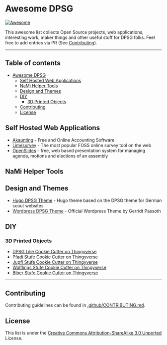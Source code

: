 # Awesome DPSG

[![Awesome](https://cdn.jsdelivr.net/gh/sindresorhus/awesome@d7305f38d29fed78fa85652e3a63e154dd8e8829/media/badge.svg)](https://github.com/sindresorhus/awesome)

This awesome list collects Open Source projects, web applications, interesting work, maker things and other useful stuff for DPSG folks. Feel free to add entries via PR (See [Contributing](.github/CONTRIBUTING.md)).

---

## Table of contents <!-- omit from toc -->

- [Awesome DPSG](#awesome-dpsg)
  - [Self Hosted Web Applications](#self-hosted-web-applications)
  - [NaMi Helper Tools](#nami-helper-tools)
  - [Design and Themes](#design-and-themes)
  - [DIY](#diy)
    - [3D Printed Objects](#3d-printed-objects)
  - [Contributing](#contributing)
  - [License](#license)

## Self Hosted Web Applications

- [Akaunting](https://github.com/akaunting/akaunting) - Free and Online Accounting Software
- [Limesurvey](https://github.com/LimeSurvey/LimeSurvey) - The most popular FOSS online survey tool on the web
- [OpenSlides](https://github.com/OpenSlides/OpenSlides) - free, web based presentation system for managing agenda, motions and elections of an assembly

## NaMi Helper Tools

## Design and Themes

- [Hugo DPSG Theme](https://github.com/pfadfinder-konstanz/hugo-dpsg) - Hugo theme based on the DPSG theme for German scout websites
- [Wordpress DPSG Theme](https://dpsg.de/de/leitende-mitarbeitende/oeffentlichkeitsarbeit/logos-material-vorlagen/wordpress-theme) - Official Wordpress Theme by Gerridt Passoth

## DIY

### 3D Printed Objects

- [DPSG Lilie Cookie Cutter on Thingyverse](https://www.thingiverse.com/thing:4672759)
- [Pfadi Stufe Cookie Cutter on Thingyverse](https://www.thingiverse.com/thing:4646424)
- [Jupfi Stufe Cookie Cutter on Thingyverse](https://www.thingiverse.com/thing:4646408)
- [Wölflings Stufe Cookie Cutter on Thingyverse](https://www.thingiverse.com/thing:4646398)
- [Biber Stufe Cookie Cutter on Thingyverse](https://www.thingiverse.com/thing:4646427)

---

## Contributing

Contributing guidelines can be found in [.github/CONTRIBUTING.md](.github/CONTRIBUTING.md).

## License

This list is under the [Creative Commons Attribution-ShareAlike 3.0 Unported](LICENSE) License.
